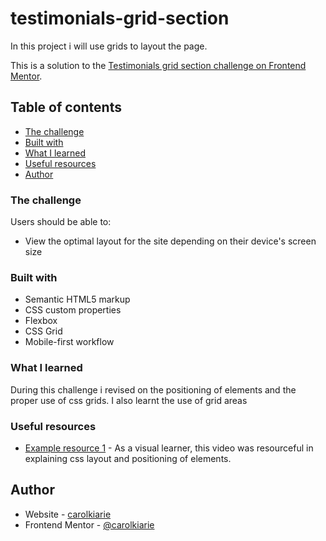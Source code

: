 # testimonials-grid-section
In this project i will use grids to layout the page.

This is a solution to the [Testimonials grid section challenge on Frontend Mentor](https://www.frontendmentor.io/challenges/testimonials-grid-section-Nnw6J7Un7). 
## Table of contents

  - [The challenge](#the-challenge)
  - [Built with](#built-with)
  - [What I learned](#what-i-learned)
  - [Useful resources](#useful-resources)
- [Author](#author)


### The challenge

Users should be able to:

- View the optimal layout for the site depending on their device's screen size


### Built with

- Semantic HTML5 markup
- CSS custom properties
- Flexbox
- CSS Grid
- Mobile-first workflow


### What I learned

During this challenge i revised on the positioning of elements and the proper use of css grids. I also learnt the use of grid areas 



### Useful resources

- [Example resource 1](https://www.youtube.com/watch?v=XQaHAAXIVg8&list=PL4cUxeGkcC9ivBf_eKCPIAYXWzLlPAm6G&index=8) - As a visual learner, this video was resourceful in explaining css layout and positioning of elements. 
## Author

- Website - [carolkiarie](https://github.com/Carolkiarie)
- Frontend Mentor - [@carolkiarie](https://www.frontendmentor.io/profile/Carolkiarie)
